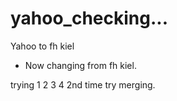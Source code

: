 # yahoo_checking...
Yahoo to fh kiel

* Now changing from fh kiel.

trying 1 2 3 4 2nd time try merging. 